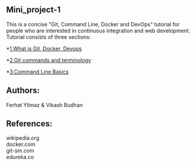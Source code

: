 ## Mini_project-1
  
 This is a concise "Git, Command Line, Docker and DevOps" tutorial for people who are interested in continuous integration and web development.  
 Tutorial consists of three sections:  
    
  *[1.What is Git, Docker, Devops ](/Git,Docker,Devops.md)   
    
  *[2.Git commands and terminology ](/Git_commands.md)  
    
  *[3.Command Line Basics ](/Command_line_basics.md)
  
 ## Authors:  
 Ferhat Yilmaz & Vikash Budhan  
   
 ## References:  
 wikipedia.org  
 docker.com  
 git-sm.com  
 edureka.co
 
